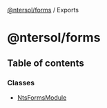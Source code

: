[@ntersol/forms](README.md) / Exports

# @ntersol/forms

## Table of contents

### Classes

- [NtsFormsModule](classes/ntsformsmodule.md)

